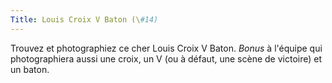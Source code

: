 ```yaml
---
Title: Louis Croix V Baton (\#14)
---
```


Trouvez et photographiez ce cher Louis Croix V Baton.
*Bonus* à l'équipe qui photographiera aussi une croix, un V (ou à défaut, une scène de victoire) et un baton.
